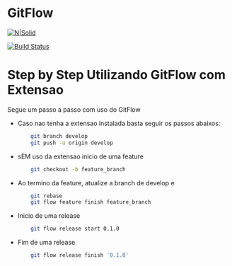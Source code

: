 # GitFlow

[![N|Solid](https://cldup.com/dTxpPi9lDf.thumb.png)](https://nodesource.com/products/nsolid)

[![Build Status](https://travis-ci.org/joemccann/dillinger.svg?branch=master)](https://travis-ci.org/joemccann/dillinger)

# Step by Step Utilizando GitFlow com Extensao

Segue um passo a passo com uso do GitFlow

- Caso nao tenha a extensao instalada basta seguir os passos abaixos:
    
    ```sh
        git branch develop 
        git push -u origin develop
    ```
    
- sEM uso da extensao inicio de uma feature

    ```sh
        git checkout -b feature_branch
    ```

- Ao termino da feature, atualize a branch de develop e

    ```sh
        git rebase
        git flow feature finish feature_branch
    ```

- Inicio de uma release

    ```sh
        git flow release start 0.1.0
    ```

- Fim de uma release

    ```sh
        git flow release finish '0.1.0'
    ```